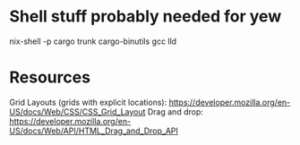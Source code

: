 # Shell stuff probably needed for yew
nix-shell -p cargo trunk cargo-binutils gcc lld

# Resources
Grid Layouts (grids with explicit locations): https://developer.mozilla.org/en-US/docs/Web/CSS/CSS_Grid_Layout
Drag and drop: https://developer.mozilla.org/en-US/docs/Web/API/HTML_Drag_and_Drop_API

